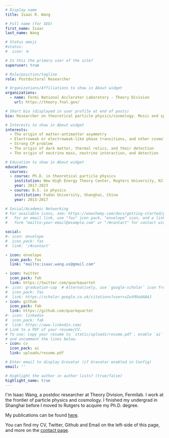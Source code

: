 ```yaml
---
# Display name
title: Isaac R. Wang

# Full name (for SEO)
first_name: Isaac
last_name: Wang

# Status emoji
#status:
#  icon: ☕️

# Is this the primary user of the site?
superuser: true

# Role/position/tagline
role: Postdoctoral Researcher

# Organizations/Affiliations to show in About widget
organizations:
  - name: Fermi National Acclerator Laboratory - Theory Division
    url: https://theory.fnal.gov/

# Short bio (displayed in user profile at end of posts)
bio: Researcher on theoretical particle physics/cosmology. Music and sports lover. Neo-liberalism.

# Interests to show in About widget
interests:
  - The origin of matter-antimatter asymmetry
  - Electroweak or electroweak-like phase transitions, and other cosmological phase transitions
  - Strong CP problem
  - The origin of dark matter, thermal relics, and their detection
  - The origin of neutrino mass, neutrino interaction, and detection

# Education to show in About widget
education:
  courses:
  - course: Ph.D. in theoretical particle physics
    institution: New High Energy Theory Center, Rugters University, NJ, USA
    year: 2017-2023
  - course: B.S. in physics
    institution: Fudan University, Shanghai, China
    year: 2013-2017

# Social/Academic Networking
# For available icons, see: https://wowchemy.com/docs/getting-started/page-builder/#icons
#   For an email link, use "fas" icon pack, "envelope" icon, and a link in the
#   form "mailto:your-email@example.com" or "/#contact" for contact widget.

social:
#- icon: envelope
#  icon_pack: fas 
#  link: '/#contact'

- icon: envelope
  icon_pack: fas
  link: "mailto:isaac.wang.us@gmail.com"

- icon: twitter
  icon_pack: fab
  link: https://twitter.com/quarkquartet
#- icon: graduation-cap  # Alternatively, use `google-scholar` icon from `ai` icon pack
#  icon_pack: fas
#  link: https://scholar.google.co.uk/citations?user=sIwtMXoAAAAJ
- icon: github
  icon_pack: fab
  link: https://github.com/quarkquartet
#- icon: linkedin
#  icon_pack: fab
#  link: https://www.linkedin.com/
# Link to a PDF of your resume/CV.
# To use: copy your resume to `static/uploads/resume.pdf`, enable `ai` icons in `params.toml`,
# and uncomment the lines below.
- icon: cv
  icon_pack: ai
  link: uploads/resume.pdf

# Enter email to display Gravatar (if Gravatar enabled in Config)
email: ''

# Highlight the author in author lists? (true/false)
highlight_name: true
---
```


I'm Isaac Wang, a postdoc researcher at Theory Division, Fermilab. I work at the frontier of particle physics and cosmology. I finished my undergrad in Shanghai before I moved to Rutgers to acquire my Ph.D. degree.

My publications can be found [here](https://inspirehep.net/authors/1852425?ui-citation-summary=true).

You can find my CV, Twitter, Github and Email on the left-side of this page, and more on the [contact page](../../contact/).